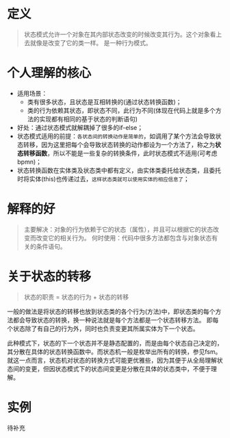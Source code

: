 # 定义
> 状态模式允许一个对象在其内部状态改变的时候改变其行为。这个对象看上去就像是改变了它的类一样。
> 是一种行为模式。

# 个人理解的核心
* 适用场景：
    * 类有很多状态，且状态是互相转换的(通过状态转换函数)；
    * 类的行为依赖其状态，即状态不同，此行为不同(体现在代码上就是多个方法的实现都有相同的基于状态的判断语句)
* 好处：通过状态模式就解耦掉了很多的if-else；
* 状态模式适用的前提：`各状态间的转换动作是简单的`，如调用了某个方法会导致状态转移，因为这里把每个会导致状态转换的动作都设为一个方法了，称之为**状态转移函数**，所以不能是一些复杂的转换条件，此时状态模式不适用(可考虑bpmn)；
* 状态转换函数在实体类及状态类中都有定义，由实体类委托给状态类，且委托时将实体(this)也传递过去，`这样状态类就可以使用实体的相应信息了`；

# 解释的好
> 主要解决：对象的行为依赖于它的状态（属性），并且可以根据它的状态改变而改变它的相关行为。 
> 何时使用：代码中很多方法都包含与对象状态有关的条件语句。

# 关于状态的转移
> 状态的职责 = 状态的行为 + 状态的转移

一般的做法是将状态的转移也放到状态类的各个行为(方法)中，即状态类的每个方法都会导致状态的转换，换一种说法就是每个方法都是一个状态转移方法。
即每个状态除了有自己的行为外，同时也负责变更其所属实体为下一个状态。

此种模式下，状态的下一个状态并不是静态配置的，而是由每个状态自己决定的，其分散在具体的状态转换函数中。而状态机一般是枚举出所有的转换，参见fsm。
就这一点而言，状态机对状态的转换方式可能更优雅些，因为其便于从全局理解状态间的变更，但因状态模式下的状态间变更是分散在具体的状态类中，不便于理解。


# 实例
待补充